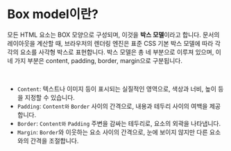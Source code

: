 # Box model이란?

모든 HTML 요소는 BOX 모양으로 구성되며, 이것을 **박스 모델**이라고 합니다. 문서의 레이아웃을 계산할 때, 브라우저의 렌더링 엔진은 표준 CSS 기본 박스 모델에 따라 각각의 요소를 사각형 박스로 표현합니다. 박스 모델은 총 네 부분으로 이루져 있으며, 이 네 가지 부분은 content, padding, border, margin으로 구분됩니다.

<br>

- `Content`: 텍스트나 이미지 등이 표시되는 실질적인 영역으로, 색상과 너비, 높이 등을 지정할 수 있습니다.
- `Padding`: `Content와` `Border` 사이의 간격으로, 내용과 테두리 사이의 여백을 제공합니다.
- `Border`: `Content와` `Padding` 주변을 감싸는 테두리로, 요소의 외곽을 나타냅니다.
- `Margin`: `Border`와 이웃하는 요소 사이의 간격으로, 눈에 보이지 않지만 다른 요소와의 간격을 조절합니다.

